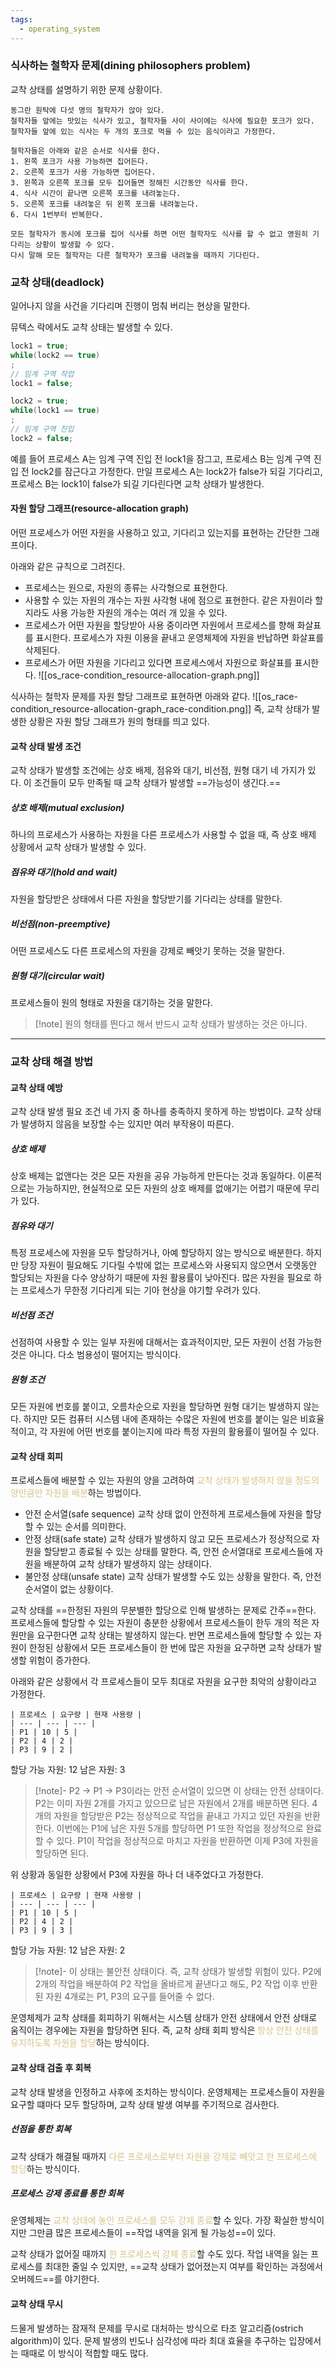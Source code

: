 ```yaml
---
tags:
  - operating_system
---
```

### 식사하는 철학자 문제(dining philosophers problem)
교착 상태를 설명하기 위한 문제 상황이다.

```
동그란 원탁에 다섯 명의 철학자가 앉아 있다.
철학자들 앞에는 맛있는 식사가 있고, 철학자들 사이 사이에는 식사에 필요한 포크가 있다.
철학자들 앞에 있는 식사는 두 개의 포크로 먹을 수 있는 음식이라고 가정한다.

철학자들은 아래와 같은 순서로 식사를 한다.
1. 왼쪽 포크가 사용 가능하면 집어든다.
2. 오른쪽 포크가 사용 가능하면 집어든다.
3. 왼쪽과 오른쪽 포크를 모두 집어들면 정해진 시간동안 식사를 한다.
4. 식사 시간이 끝나면 오른쪽 포크를 내려놓는다.
5. 오른쪽 포크를 내려놓은 뒤 왼쪽 포크를 내려놓는다.
6. 다시 1번부터 반복한다.

모든 철학자가 동시에 포크를 집어 식사를 하면 어떤 철학자도 식사를 할 수 없고 영원히 기다리는 상황이 발생할 수 있다.
다시 말해 모든 철학자는 다른 철학자가 포크를 내려놓을 때까지 기다린다.
```

### 교착 상태(deadlock)
일어나지 않을 사건을 기다리며 진행이 멈춰 버리는 현상을 말한다.

뮤텍스 락에서도 교착 상태는 발생할 수 있다.
```c++
lock1 = true;
while(lock2 == true)
;
// 임계 구역 작업
lock1 = false;
```
```c++
lock2 = true;
while(lock1 == true)
;
// 임계 구역 진입
lock2 = false;
```
예를 들어 프로세스 A는 임계 구역 진입 전 lock1을 잠그고, 프로세스 B는 임계 구역 진입 전 lock2를 잠근다고 가정한다.
만일 프로세스 A는 lock2가 false가 되길 기다리고, 프로세스 B는 lock1이 false가 되길 기다린다면 교착 상태가 발생한다.

#### 자원 할당 그래프(resource-allocation graph)
어떤 프로세스가 어떤 자원을 사용하고 있고, 기다리고 있는지를 표현하는 간단한 그래프이다.

아래와 같은 규칙으로 그려진다.
- 프로세스는 원으로, 자원의 종류는 사각형으로 표현한다.
- 사용할 수 있는 자원의 개수는 자원 사각형 내에 점으로 표현한다.
  같은 자원이라 할지라도 사용 가능한 자원의 개수는 여러 개 있을 수 있다.
- 프로세스가 어떤 자원을 할당받아 사용 중이라면 자원에서 프로세스를 향해 화살표를 표시한다.
  프로세스가 자원 이용을 끝내고 운영체제에 자원을 반납하면 화살표를 삭제된다.
- 프로세스가 어떤 자원을 기다리고 있다면 프로세스에서 자원으로 화살표를 표시한다.
![[os_race-condition_resource-allocation-graph.png]]

식사하는 철학자 문제를 자원 할당 그래프로 표현하면 아래와 같다.
![[os_race-condition_resource-allocation-graph_race-condition.png]]
즉, 교착 상태가 발생한 상황은 자원 할당 그래프가 원의 형태를 띄고 있다.

#### 교착 상태 발생 조건
교착 상태가 발생할 조건에는 상호 배제, 점유와 대기, 비선점, 원형 대기 네 가지가 있다.
이 조건들이 모두 만족될 때 교착 상태가 발생할 ==가능성이 생긴다.==

##### 상호 배제(mutual exclusion)
하나의 프로세스가 사용하는 자원을 다른 프로세스가 사용할 수 없을 때, 즉 상호 배제 상황에서 교착 상태가 발생할 수 있다.

##### 점유와 대기(hold and wait)
자원을 할당받은 상태에서 다른 자원을 할당받기를 기다리는 상태를 말한다.

##### 비선점(non-preemptive)
어떤 프로세스도 다른 프로세스의 자원을 강제로 빼앗기 못하는 것을 말한다.

##### 원형 대기(circular wait)
프로세스들이 원의 형태로 자원을 대기하는 것을 말한다.
> [!note] 원의 형태를 띈다고 해서 반드시 교착 상태가 발생하는 것은 아니다.

***
### 교착 상태 해결 방법

#### 교착 상태 예방
교착 상태 발생 필요 조건 네 가지 중 하나를 충족하지 못하게 하는 방법이다.
교착 상태가 발생하지 않음을 보장할 수는 있지만 여러 부작용이 따른다.

##### 상호 배제
상호 배제는 없앤다는 것은 모든 자원을 공유 가능하게 만든다는 것과 동일하다.
이론적으로는 가능하지만, 현실적으로 모든 자원의 상호 배제를 없애기는 어렵기 때문에 무리가 있다.

##### 점유와 대기
특정 프로세스에 자원을 모두 할당하거나, 아예 할당하지 않는 방식으로 배분한다.
하지만 당장 자원이 필요해도 기다릴 수밖에 없는 프로세스와 사용되지 않으면서 오랫동안 할당되는 자원을 다수 양상하기 때문에 자원 활용률이 낮아진다.
많은 자원을 필요로 하는 프로세스가 무한정 기다리게 되는 기아 현상을 야기할 우려가 있다.

##### 비선점 조건
선점하여 사용할 수 있는 일부 자원에 대해서는 효과적이지만, 모든 자원이 선점 가능한 것은 아니다.
다소 범용성이 떨어지는 방식이다.

##### 원형 조건
모든 자원에 번호를 붙이고, 오름차순으로 자원을 할당하면 원형 대기는 발생하지 않는다.
하지만 모든 컴퓨터 시스템 내에 존재하는 수많은 자원에 번호를 붙이는 일은 비효율적이고, 각 자원에 어떤 번호를 붙이는지에 따라 특정 자원의 활용률이 떨어질 수 있다.


#### 교착 상태 회피
프로세스들에 배분할 수 있는 자원의 양을 고려하여 <span style="color:rgb(218, 195, 137)">교착 상태가 발생하지 않을 정도의 양만큼만 자원을 배분</span>하는 방법이다.
- 안전 순서열(safe sequence)
  교착 상태 없이 안전하게 프로세스들에 자원을 할당할 수 있는 순서를 의미한다.
- 안정 상태(safe state)
  교착 상태가 발생하지 않고 모든 프로세스가 정상적으로 자원을 할당받고 종료될 수 있는 상태를 말한다.
  즉, 안전 순서열대로 프로세스들에 자원을 배분하여 교착 상태가 발생하지 않는 상태이다.
- 불안정 상태(unsafe state)
  교착 상태가 발생할 수도 있는 상황을 말한다.
  즉, 안전 순서열이 없는 상황이다.

교착 상태를 ==한정된 자원의 무분별한 할당으로 인해 발생하는 문제로 간주==한다.
프로세스들에 할당할 수 있는 자원이 충분한 상황에서 프로세스들이 한두 개의 적은 자원만을 요구한다면 교착 상태는 발생하지 않는다.
반면 프로세스들에 할당할 수 있는 자원이 한정된 상황에서 모든 프로세스들이 한 번에 많은 자원을 요구하면 교착 상태가 발생할 위험이 증가한다.

아래와 같은 상황에서 각 프로세스들이 모두 최대로 자원을 요구한 최악의 상황이라고 가정한다.
```tx
| 프로세스 | 요구량 | 현재 사용량 |
| --- | --- | --- |
| P1 | 10 | 5 |
| P2 | 4 | 2 |
| P3 | 9 | 2 |
```
할당 가능 자원: 12
남은 자원: 3
> [!note]- P2 -> P1 -> P3이라는 안전 순서열이 있으면 이 상태는 안전 상태이다.
> P2는 이미 자원 2개를 가지고 있으므로 남은 자원에서 2개를 배분하면 된다.
> 4개의 자원을 할당받은 P2는 정상적으로 작업을 끝내고 가지고 있던 자원을 반환한다.
> 이번에는 P1에 남은 자원 5개를 할당하면 P1 또한 작업을 정상적으로 완료할 수 있다.
> P1이 작업을 정상적으로 마치고 자원을 반환하면 이제 P3에 자원을 할당하면 된다.

위 상황과 동일한 상황에서 P3에 자원을 하나 더 내주었다고 가정한다.
```tx
| 프로세스 | 요구량 | 현재 사용량 |
| --- | --- | --- |
| P1 | 10 | 5 |
| P2 | 4 | 2 |
| P3 | 9 | 3 |
```
할당 가능 자원: 12
남은 자원: 2
> [!note]- 이 상태는 불안전 상태이다. 즉, 교착 상태가 발생할 위험이 있다.
> P2에 2개의 작업을 배분하여 P2 작업을 올바르게 끝낸다고 해도, P2 작업 이후 반환된 자원 4개로는 P1, P3의 요구를 들어줄 수 없다.

운영체제가 교착 상태를 회피하기 위해서는 시스템 상태가 안전 상태에서 안전 상태로 움직이는 경우에는 자원을 할당하면 된다.
즉, 교착 상태 회피 방식은 <span style="color:rgb(218, 195, 137)">항상 안전 상태를 유지하도록 자원을 할당</span>하는 방식이다.


#### 교착 상태 검출 후 회복
교착 상태 발생을 인정하고 사후에 조치하는 방식이다.
운영체제는 프로세스들이 자원을 요구할 떄마다 모두 할당하며, 교착 상태 발생 여부를 주기적으로 검사한다.

##### 선점을 통한 회복
교착 상태가 해결될 때까지 <span style="color:rgb(218, 195, 137)">다른 프로세스로부터 자원을 강제로 빼앗고 한 프로세스에 할당</span>하는 방식이다.

##### 프로세스 강제 종료를 통한 회복
운영체제는 <span style="color:rgb(218, 195, 137)">교착 상태에 놓인 프로세스를 모두 강제 종료</span>할 수 있다.
가장 확실한 방식이지만 그만큼 많은 프로세스들이 ==작업 내역을 읽게 될 가능성==이 있다.

교착 상태가 없어질 때까지 <span style="color:rgb(218, 195, 137)">한 프로세스씩 강제 종료</span>할 수도 있다.
작업 내역을 잃는 프로세스를 최대한 줄일 수 있지만, ==교착 상태가 없어졌는지 여부를 확인하는 과정에서 오버헤드==를 야기한다.

#### 교착 상태 무시
드물게 발생하는 잠재적 문제를 무시로 대처하는 방식으로 타조 알고리즘(ostrich algorithm)이 있다.
문제 발생의 빈도나 심각성에 따라 최대 효율을 추구하는 입장에서는 때때로 이 방식이 적합할 때도 많다.